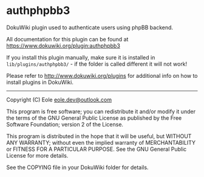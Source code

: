 # authphpbb3
DokuWiki plugin used to authenticate users using phpBB backend.

All documentation for this plugin can be found at
https://www.dokuwiki.org/plugin:authphpbb3

If you install this plugin manually, make sure it is installed in
`lib/plugins/authphpbb3/` - if the folder is called different it
will not work!

Please refer to http://www.dokuwiki.org/plugins for additional info
on how to install plugins in DokuWiki.

----
Copyright (C) Eole <eole.dev@outlook.com>

This program is free software; you can redistribute it and/or modify
it under the terms of the GNU General Public License as published by
the Free Software Foundation; version 2 of the License.

This program is distributed in the hope that it will be useful,
but WITHOUT ANY WARRANTY; without even the implied warranty of
MERCHANTABILITY or FITNESS FOR A PARTICULAR PURPOSE. See the
GNU General Public License for more details.

See the COPYING file in your DokuWiki folder for details.
